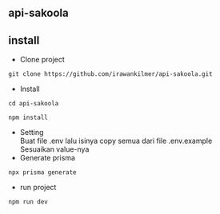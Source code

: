 ## api-sakoola

## install
- Clone project
```gitexclude
git clone https://github.com/irawankilmer/api-sakoola.git
```

- Install
```gitexclude
cd api-sakoola
```
```gitexclude
npm install
```
- Setting<br>
Buat file .env lalu isinya copy semua dari file .env.example<br>
Sesuaikan value-nya
- Generate prisma
```gitexclude
npx prisma generate
```
- run project
```gitexclude
npm run dev
```